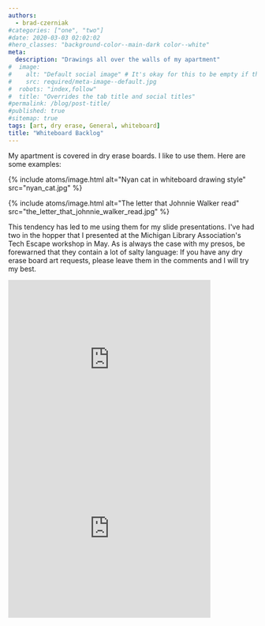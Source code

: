 ```yaml
---
authors:
  - brad-czerniak
#categories: ["one", "two"]
#date: 2020-03-03 02:02:02
#hero_classes: "background-color--main-dark color--white"
meta:
  description: "Drawings all over the walls of my apartment"
#  image:
#    alt: "Default social image" # It's okay for this to be empty if the image is decorative
#    src: required/meta-image--default.jpg
#  robots: "index,follow"
#  title: "Overrides the tab title and social titles"
#permalink: /blog/post-title/
#published: true
#sitemap: true
tags: [art, dry erase, General, whiteboard]
title: "Whiteboard Backlog"
---
```


My apartment is covered in dry erase boards. I like to use them. Here are some examples:

{% include atoms/image.html
  alt="Nyan cat in whiteboard drawing style"
  src="nyan_cat.jpg"
%}

{% include atoms/image.html
  alt="The letter that Johnnie Walker read"
  src="the_letter_that_johnnie_walker_read.jpg"
%}

This tendency has led to me using them for my slide presentations. I've had two in the hopper that I presented at the
Michigan Library Association's Tech Escape workshop in May. As is always the case with my presos, be forewarned that they
contain a lot of salty language:  If you have any dry erase board art requests, please leave them in the comments and I
will try my best.

<iframe src="https://docs.google.com/present/embed?id=dhsbt2xj_530zwf4ntfh" frameborder="0" width="410" height="342"></iframe>

<iframe src="https://docs.google.com/present/embed?id=dhsbt2xj_531gpxhnphj" frameborder="0" width="410" height="342"></iframe>
